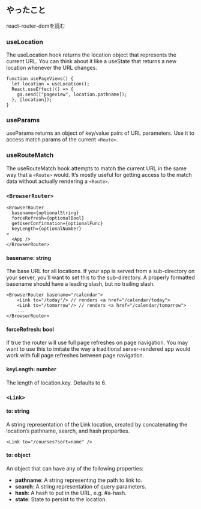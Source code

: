 ## やったこと
react-router-domを読む


### useLocation

The useLocation hook returns the location object that represents the current URL. You can think about it like a useState that returns a new location whenever the URL changes.  

```tsx
function usePageViews() {
  let location = useLocation();
  React.useEffect(() => {
    ga.send(["pageview", location.pathname]);
  }, [location]);
}
```

### useParams

useParams returns an object of key/value pairs of URL parameters. Use it to access match.params of the current `<Route>`. 

### useRouteMatch

The useRouteMatch hook attempts to match the current URL in the same way that a `<Route>` would. It’s mostly useful for getting access to the match data without actually rendering a `<Route>`.

### `<BrowserRouter>`

```tsx
<BrowserRouter
  basename={optionalString}
  forceRefresh={optionalBool}
  getUserConfirmation={optionalFunc}
  keyLength={optionalNumber}
>
  <App />
</BrowserRouter>
```

#### basename: string
The base URL for all locations. If your app is served from a sub-directory on your server, you’ll want to set this to the sub-directory. A properly formatted basename should have a leading slash, but no trailing slash.  

```tsx
<BrowserRouter basename="/calendar">
    <Link to="/today"/> // renders <a href="/calendar/today">
    <Link to="/tomorrow"/> // renders <a href="/calendar/tomorrow">
    ...
</BrowserRouter>
```

#### forceRefresh: bool
If true the router will use full page refreshes on page navigation. You may want to use this to imitate the way a traditional server-rendered app would work with full page refreshes between page navigation.  

#### keyLength: number
The length of location.key. Defaults to 6.

### `<Link>`  

#### to: string
A string representation of the Link location, created by concatenating the location’s pathname, search, and hash properties.

```tsx
<Link to="/courses?sort=name" />
```

#### to: object
An object that can have any of the following properties:
- **pathname**: A string representing the path to link to.
- **search**: A string representation of query parameters.
- **hash**: A hash to put in the URL, e.g. #a-hash.
- **state**: State to persist to the location.














